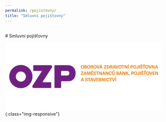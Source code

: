 ```yaml
---
permalink: /pojistovny/
title: "Smluvní pojištovny"
---
```

<br/>
# Smluvní pojišťovny

![PojiŠťovna](/assets/images/pojišťovny/OZP.png){:class="img-responsive"}
